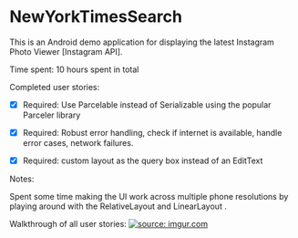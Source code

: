 # NewYorkTimesSearch

This is an Android demo application for displaying the latest Instagram Photo Viewer [Instagram API].

Time spent: 10 hours spent in total

Completed user stories:

 * [x] Required: Use Parcelable instead of Serializable using the popular Parceler library
 * [x] Required: Robust error handling, check if internet is available, handle error cases, network failures.
 * [x] Required: custom layout as the query box instead of an EditText
 
 
Notes:

Spent some time making the UI work across multiple phone resolutions by playing around with the RelativeLayout and LinearLayout .

Walkthrough of all user stories:
<a href="http://imgur.com/17j8Df8"><img src="http://i.imgur.com/17j8Df8.gif" title="source: imgur.com" /></a>
